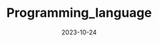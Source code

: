 ---
title: 'Programming_language'
date: 2023-10-24
type: landing

design:
  spacing: '5rem'

# Note: `username` refers to the user's folder name in `content/authors/`

# Page sections
sections:
  - block: collection
    content:
      title: 학습한 프레임워크들
      text: 학교 및 자기계발 등으로 배우게 된 프레임워크들에 대한 내용들입니다.
    design:
      view: card
      fill_image: false
      columns: 3
---
